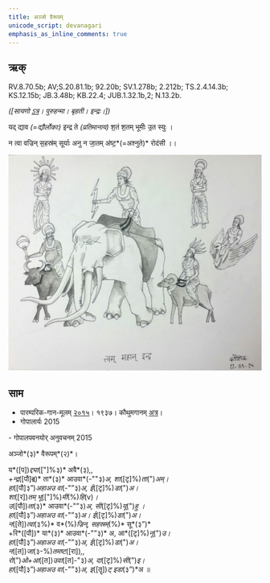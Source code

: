 ```yaml
---
title: अञ्जो वैरूपम्  
unicode_script: devanagari  
emphasis_as_inline_comments: true
---   
```


## ऋक्

RV.8.70.5b; AV;S.20.81.1b; 92.20b; SV.1.278b; 2.212b; TS.2.4.14.3b; KS.12.15b; JB.3.48b; KB.22.4; JUB.1.32.1b,2; N.13.2b.

*([सायणो [ऽत्र](https://archive.org/stream/RgVedaWithSayanasCommentaryPart3/rv_sayanabhasya_part3#page/n911/mode/2up&sa=D&ust=1542425956260000)। पुरुहन्मा। बृहती। इन्द्रः।])*

यद् द्याव *(=द्यौर्लोकाः)* इन्द्र ते *(प्रतिमानाय)* श॒तं श॒तम् भूमीः उ॒त स्युः ।

न त्वा वज्रिन् स॒हस्र॑म् सूर्याः अनु न जा॒तम् अ॑ष्ट॒*(=अश्नुते)* रोद॑सी ।।

![](../images/Great-indra-on-airAvata-with-vajra-surrounded-by-other-smaller-deva-s-agni-on-ram-yama-on-buffalo-brahma-on-swan-sUrya-and-chandra.jpg)


## साम

- पारम्परिक-गान-मूलम् [२०१५](https://sanskritdocuments.org/sites/pssramanujaswamy/AASHEERVACHANA%20SAAMAANI.pdf&sa=D&ust=1542425956261000)। १९३७। कौथुमगानम् [अत्र](https://archive.org/details/SamaVedaSanhitaWithSayanabhashyaVolume2SatyavrataSamasrami1876bis_201804/page/n403)।
- गोपालार्यः 2015  
<div class="audioEmbed" src="https://archive
.org/download/jaiminIya-sAma-gAna-paravastu-tradition-gopAla-2015/anjovairUpam.mp3"></div>
- गोपालपवनयोर् अनुवचनम् 2015  
<div class="audioEmbed" src="https://archive
.org/download/jaiminIya-sAma-gAna-paravastu-tradition-anuvachanam-gopAla-pavana-2015/anjovairUpam.mp3"></div>

अञ्जो*(३)* वैरूपम्*(२)*।

य*([प])*द्द्या*(["]%३)* अवै*(३)*,,  
+न्द्र*([पौ]~~द्र~~)* ता*(३)* आउवा*(-""३)*अ, शा*([टृ]%)*ता*(")*अम्।  
हा*([पौ]३”)*अहाअउ वा*(-"”३)*अ, ई*([टृ]%)*डा*(")*अ।  
शा*([र])*तम् भू*(["]%)*मी*(%)*हि*(v)*।  
उ*([पौ])*ता*(३)* आउवा*(-"”३)*अ,  सी*([टृ]%)*यू*(")*हु ।  
हा*([पौ]३”)*अहाअउ वा*(-"”३)*अ। ई*([टृ]%)*डा*(")*अ।  
न*([ते])*त्वा*(३%)* व*(%)*ज्रिन्, सहस्रम्*(%)* सू*(३”)*  
+रि*([पौ])* या*(३)* आउवा*(-"”३)* अ,  आ*([टृ]%)*नू*(")*उ।   
हा*([पौ]३”)*अहाअउ वा*(-"”३)*अ, ई*([टृ]%)*डा*(")*अ।  
न*([त])*जा*(३-%)*तमष्ट*([रा])*,,  
रो*(”)*ओ+आ*([त])*उवा*([त]-"३)*अ, दा*([टृ]%)*सी*(”)*इ।  
हा*([पौ]३”)*अहाअउ वा*(-"”३)*अ, इ*([तॄ])*ट् इडा*(३”)*अ ॥